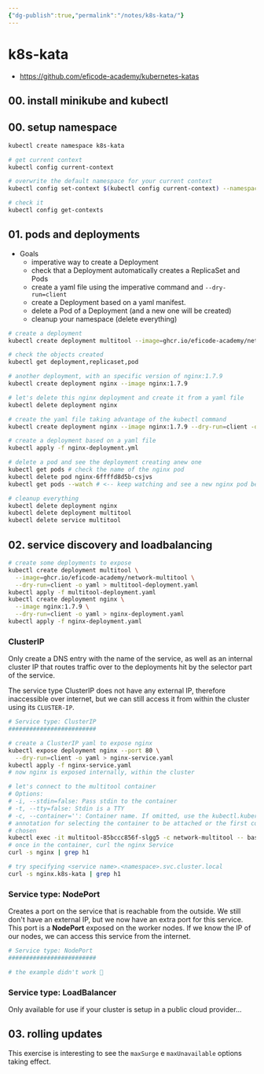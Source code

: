 ```yaml
---
{"dg-publish":true,"permalink":"/notes/k8s-kata/"}
---
```


# k8s-kata

-  <https://github.com/eficode-academy/kubernetes-katas>


## 00. install minikube and kubectl

## 00. setup namespace

```bash
kubectl create namespace k8s-kata

# get current context
kubectl config current-context

# overwrite the default namespace for your current context
kubectl config set-context $(kubectl config current-context) --namespace=k8s-kata

# check it
kubectl config get-contexts
```

## 01. pods and deployments

- Goals
    - imperative way to create a Deployment
    - check that a Deployment automatically creates a ReplicaSet and Pods
    - create a yaml file using the imperative command and `--dry-run=client`
    - create a Deployment based on a yaml manifest.
    - delete a Pod of a Deployment (and a new one will be created)
    - cleanup your namespace (delete everything)

```bash
# create a deployment
kubectl create deployment multitool --image=ghcr.io/eficode-academy/network-multitool

# check the objects created
kubectl get deployment,replicaset,pod

# another deployment, with an specific version of nginx:1.7.9
kubectl create deployment nginx --image nginx:1.7.9

# let's delete this nginx deployment and create it from a yaml file
kubectl delete deployment nginx

# create the yaml file taking advantage of the kubectl command
kubectl create deployment nginx --image nginx:1.7.9 --dry-run=client -o yaml > nginx-deployment.yml

# create a deployment based on a yaml file
kubectl apply -f nginx-deployment.yml

# delete a pod and see the deployment creating anew one
kubectl get pods # check the name of the nginx pod
kubectl delete pod nginx-6ffffd8d5b-csjvs
kubectl get pods --watch # <-- keep watching and see a new nginx pod being created

# cleanup everything
kubectl delete deployment nginx
kubectl delete deployment multitool
kubectl delete service multitool
```


## 02. service discovery and loadbalancing

```bash
# create some deployments to expose
kubectl create deployment multitool \
  --image=ghcr.io/eficode-academy/network-multitool \
  --dry-run=client -o yaml > multitool-deployment.yaml
kubectl apply -f multitool-deployment.yaml
kubectl create deployment nginx \
  --image nginx:1.7.9 \
  --dry-run=client -o yaml > nginx-deployment.yaml
kubectl apply -f nginx-deployment.yaml
```

### ClusterIP

Only create a DNS entry with the name of the service, as well as an internal cluster IP that routes traffic over to the deployments hit by the selector part of the service.

The service type ClusterIP does not have any external IP, therefore inaccessible over internet, but we can still access it from within the cluster using its `CLUSTER-IP`.

```bash
# Service type: ClusterIP
#########################

# create a ClusterIP yaml to expose nginx
kubectl expose deployment nginx --port 80 \
  --dry-run=client -o yaml > nginx-service.yaml
kubectl apply -f nginx-service.yaml
# now nginx is exposed internally, within the cluster

# let's connect to the multitool container
# Options:
# -i, --stdin=false: Pass stdin to the container
# -t, --tty=false: Stdin is a TTY
# -c, --container='': Container name. If omitted, use the kubectl.kubernetes.io/default-container
# annotation for selecting the container to be attached or the first container in the pod will be
# chosen
kubectl exec -it multitool-85bccc856f-slgg5 -c network-multitool -- bash
# once in the container, curl the nginx Service
curl -s nginx | grep h1

# try specifying <service name>.<namespace>.svc.cluster.local
curl -s nginx.k8s-kata | grep h1

```


### Service type: NodePort

Creates a port on the service that is reachable from the outside. We still don't have an external IP, but we now have an extra port for this service. This port is a **NodePort** exposed on the worker nodes. If we know the IP of our nodes, we can access this service from the internet.

```bash
# Service type: NodePort
#########################

# the example didn't work 🙁
```


### Service type: LoadBalancer

Only available for use if your cluster is setup in a public cloud provider...




## 03. rolling updates

This exercise is interesting to see the `maxSurge` e `maxUnavailable` options taking effect.

